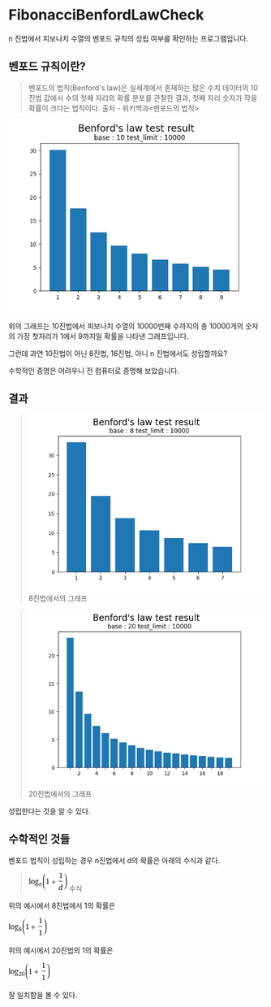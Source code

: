 # FibonacciBenfordLawCheck

n 진법에서 피보나치 수열의 벤포드 규칙의 성립 여부를 확인하는 프로그램입니다.

## 벤포드 규칙이란?

> 벤포드의 법칙(Benford's law)은 실세계에서 존재하는 많은 수치 데이터의 10진법 값에서 수의 첫째 자리의 확률 분포를 관찰한 결과, 첫째 자리 숫자가 작을 확률이 크다는 법칙이다.
> 출처 - 위키백과<벤포드의 법칙>

![벤포드의 규칙을 보여주는 사진](https://github.com/Seol7523/FibonacciBenfordLawCheck/blob/main/results/result(Base10_10000).png)

위의 그래프는 10진법에서 피보나치 수열의 10000번째 수까지의 총 10000개의 숫자의 가장 첫자리가 1에서 9까지일 확률을 나타낸 그래프입니다.

그런데 과연 10진법이 아닌 8진법, 16진법, 아니 n 진법에서도 성립할까요?

수학적인 증명은 어려우니 전 컴퓨터로 증명해 보았습니다.

## 결과

>![8진법](https://github.com/Seol7523/FibonacciBenfordLawCheck/blob/main/results/result(Base8_10000).png)
> 8진법에서의 그래프

> ![20진법](https://github.com/Seol7523/FibonacciBenfordLawCheck/blob/main/results/result(Base20_10000).png)
> 20진법에서의 그래프

성립한다는 것을 알 수 있다.

## 수학적인 것들

벤포드 법칙이 성립하는 경우 n진법에서 d의 확률은 아래의 수식과 같다.

> ![수식](https://github.com/Seol7523/FibonacciBenfordLawCheck/blob/main/results/answer.gif)
> 수식

위의 예시에서 8진법에서 1의 확률은 

![수식에 대입하면](https://github.com/Seol7523/FibonacciBenfordLawCheck/blob/main/results/base8.gif)

위의 예시에서 20진법의 1의 확률은

![수식에 대입하면](https://github.com/Seol7523/FibonacciBenfordLawCheck/blob/main/results/base20.gif)

잘 일치함을 볼 수 있다.
